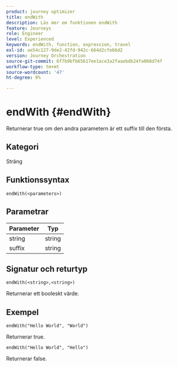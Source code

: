 ```yaml
---
product: journey optimizer
title: endWith
description: Läs mer om funktionen endWith
feature: Journeys
role: Engineer
level: Experienced
keywords: endWith, function, expression, travel
exl-id: ae54c127-9de2-42fd-942c-664d2cfe66d2
version: Journey Orchestration
source-git-commit: 6f7b9bfb65617ee1ace3a2faaebdb24fa068d74f
workflow-type: tm+mt
source-wordcount: '47'
ht-degree: 8%

---
```


# endWith {#endWith}

Returnerar true om den andra parametern är ett suffix till den första.

## Kategori

Sträng

## Funktionssyntax

`endWith(<parameters>)`

## Parametrar

| Parameter | Typ |
|-----------|------------------|
| string | string |
| suffix | string |

## Signatur och returtyp

`endWith(<string>,<string>)`

Returnerar ett booleskt värde.

## Exempel

`endWith("Hello World", "World")`

Returnerar true.

`endWith("Hello World", "Hello")`

Returnerar false.
